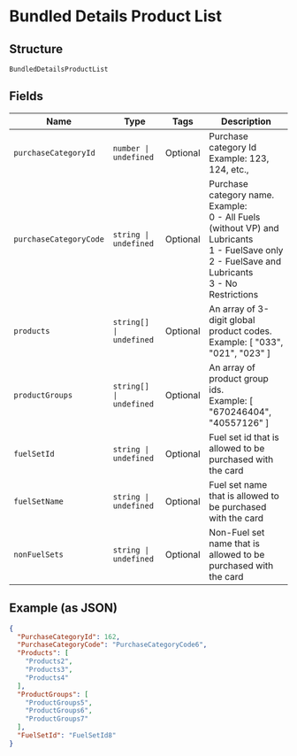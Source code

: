 
# Bundled Details Product List

## Structure

`BundledDetailsProductList`

## Fields

| Name | Type | Tags | Description |
|  --- | --- | --- | --- |
| `purchaseCategoryId` | `number \| undefined` | Optional | Purchase category Id<br>Example: 123, 124, etc., |
| `purchaseCategoryCode` | `string \| undefined` | Optional | Purchase category name.<br>Example:<br>0 - All Fuels (without VP) and Lubricants<br>1 - FuelSave only<br>2 - FuelSave and Lubricants<br>3 - No Restrictions |
| `products` | `string[] \| undefined` | Optional | An array of 3-digit global product codes.<br>Example: [ "033", "021", "023" ] |
| `productGroups` | `string[] \| undefined` | Optional | An array of product group ids.<br>Example: [ "670246404", "40557126" ] |
| `fuelSetId` | `string \| undefined` | Optional | Fuel set id that is allowed to be purchased with the card |
| `fuelSetName` | `string \| undefined` | Optional | Fuel set name that is allowed to be purchased with the card |
| `nonFuelSets` | `string \| undefined` | Optional | Non-Fuel set name that is allowed to be purchased with the card |

## Example (as JSON)

```json
{
  "PurchaseCategoryId": 162,
  "PurchaseCategoryCode": "PurchaseCategoryCode6",
  "Products": [
    "Products2",
    "Products3",
    "Products4"
  ],
  "ProductGroups": [
    "ProductGroups5",
    "ProductGroups6",
    "ProductGroups7"
  ],
  "FuelSetId": "FuelSetId8"
}
```

